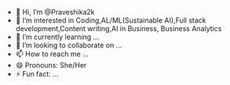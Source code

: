 - 👋 Hi, I’m @Praveshika2k
- 👀 I’m interested in Coding,AL/ML(Sustainable AI),Full stack development,Content writing,AI in Business, Business Analytics
- 🌱 I’m currently learning ...
- 💞️ I’m looking to collaborate on ...
- 📫 How to reach me ...
- 😄 Pronouns: She/Her
- ⚡ Fun fact: ...

<!---
Praveshika2k/Praveshika2k is a ✨ special ✨ repository because its `README.md` (this file) appears on your GitHub profile.
You can click the Preview link to take a look at your changes.
--->
